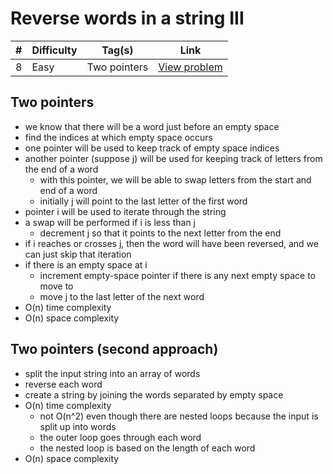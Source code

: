 # Reverse words in a string III

| #   | Difficulty | Tag(s)       | Link                                                                         |
| --- | ---------- | ------------ | ---------------------------------------------------------------------------- |
| 8   | Easy       | Two pointers | [View problem](https://leetcode.com/problems/reverse-words-in-a-string-iii/) |

## Two pointers

- we know that there will be a word just before an empty space
- find the indices at which empty space occurs
- one pointer will be used to keep track of empty space indices
- another pointer (suppose j) will be used for keeping track of letters from the end of a word
  - with this pointer, we will be able to swap letters from the start and end of a word
  - initially j will point to the last letter of the first word
- pointer i will be used to iterate through the string
- a swap will be performed if i is less than j
  - decrement j so that it points to the next letter from the end
- if i reaches or crosses j, then the word will have been reversed, and we can just skip that iteration
- if there is an empty space at i
  - increment empty-space pointer if there is any next empty space to move to
  - move j to the last letter of the next word
- O(n) time complexity
- O(n) space complexity

## Two pointers (second approach)

- split the input string into an array of words
- reverse each word
- create a string by joining the words separated by empty space
- O(n) time complexity
  - not O(n^2) even though there are nested loops because the input is split up into words
  - the outer loop goes through each word
  - the nested loop is based on the length of each word
- O(n) space complexity
